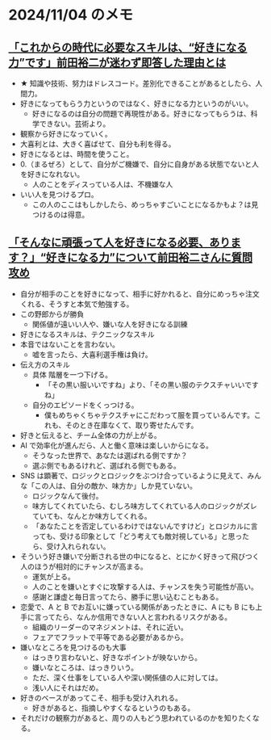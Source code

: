 # 2024/11/04 のメモ

## [「これからの時代に必要なスキルは、“好きになる力”です」前田裕二が迷わず即答した理由とは](https://youtu.be/AeVm9-oVXXo?si=5euB66z4uwoGehYD)

- ★ 知識や技術、努力はドレスコード。差別化できることがあるとしたら、人間力。
- 好きになってもらう力というのではなく、好きになる力というのがいい。
  - 好きになるのは自分の問題で再現性がある。好きになってもらうは、科学できない。芸術より。
- 観察から好きになっていく。
- 大喜利とは、大きく喜ばせて、自分も利を得る。
- 好きになるとは、時間を使うこと。
- 0.（まるぜろ）として、自分がご機嫌で、自分に自身がある状態でないと人を好きになれない。
  - 人のことをディスっている人は、不機嫌な人
- いい人を見つけるプロ。
  - この人のここはもしかしたら、めっちゃすごいことになるかもよ？は見つけるのは得意。

## [「そんなに頑張って人を好きになる必要、あります？」“好きになる力”について前田裕二さんに質問攻め](https://youtu.be/UP4o6BpinCM?si=Ehq7TF1wueq0LOXK)

- 自分が相手のことを好きになって、相手に好かれると、自分にめっちゃ注文くれる、そうすと本気で勉強する。
- この野郎からが勝負
  - 関係値が遠いい人や、嫌いな人を好きになる訓練
- 好きになるスキルは、テクニックなスキル
- 本音ではないことを言わない。
  - 嘘を言ったら、大喜利選手権は負け。
- 伝え方のスキル
  - 具体 階層を一つ下げる。
    - 「その黒い服いいですね」より、「その黒い服のテクスチャいいですね」
  - 自分のエピソードをくっつける。
    - 僕もめちゃくちゃテクスチャにこだわって服を買っているんです。これも、そのとき在庫なくて、取り寄せたんです。
- 好きと伝えると、チーム全体の力が上がる。
- AI で効率化が進んだら、人と働く意味は楽しいからになる。
  - そうなった世界で、あなたは選ばれる側ですか？
  - 選ぶ側でもあるけれど、選ばれる側でもある。
- SNS は顕著で、ロジックとロジックをぶつけ合っているように見えて、みんな「この人は、自分の敵か、味方か」しか見ていない。
  - ロジックなんて後付。
  - 味方してくれていたら、むしろ味方してくれている人のロジックがズレていても、なんとか味方してくれる。
  - 「あなたことを否定しているわけではないんですけど」とロジカルに言っても、受ける印象として「どう考えても敵対視している」と思ったら、受け入れられない。
- そういう好き嫌いで分断される世の中になると、とにかく好きって飛びつく人のほうが相対的にチャンスが高まる。
  - 運気が上る。
  - 人のことを嫌いとすぐに攻撃する人は、チャンスを失う可能性が高い。
  - 感謝と謙虚と毎日言ってたら、勝手に思い込むこともある。
- 恋愛で、A と B でお互いに嫌っている関係があったときに、A にも B にも上手に言ってたら、なんか信用できない人と言われるリスクがある。
  - 組織のリーダーのマネジメントは、それに近い。
  - フェアでフラットで平等である必要があるから。
- 嫌いなところを見つけるのも大事
  - はっきり言わないと、好きなポイントが映ないから。
  - 嫌いなところは、はっきりいう。
  - ただ、深く仕事をしている人や深い関係値の人に対しては。
  - 浅い人にそれはだめ。
- 好きのベースがあってこそ、相手も受け入れれる。
  - 好きがあると、指摘しやすくなるというのもある。
- それだけの観察力があると、周りの人もどう思われているのかを知りたくなる。
